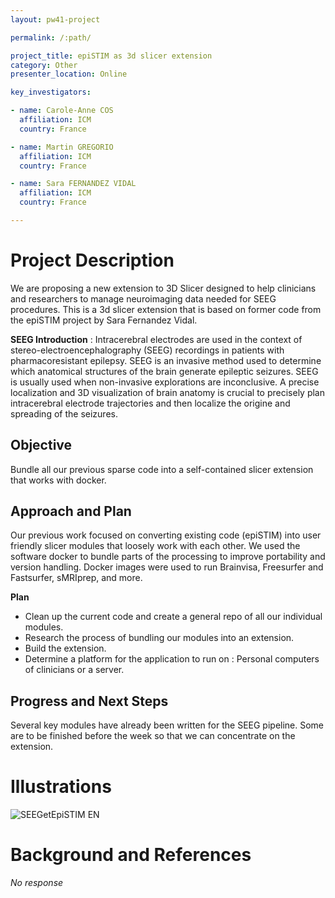 ```yaml
---
layout: pw41-project

permalink: /:path/

project_title: epiSTIM as 3d slicer extension
category: Other
presenter_location: Online

key_investigators:

- name: Carole-Anne COS
  affiliation: ICM
  country: France

- name: Martin GREGORIO
  affiliation: ICM
  country: France

- name: Sara FERNANDEZ VIDAL
  affiliation: ICM
  country: France

---
```


# Project Description

<!-- Add a short paragraph describing the project. -->


We are proposing a new extension to 3D Slicer designed to help clinicians and researchers to manage neuroimaging data needed for SEEG procedures. This is a 3d slicer extension that is based on former code from the epiSTIM project by Sara Fernandez Vidal.

**SEEG Introduction** : Intracerebral electrodes are used in the context of stereo-electroencephalography (SEEG) recordings in patients with pharmacoresistant epilepsy. SEEG is an invasive method used to determine which anatomical structures of the brain generate epileptic seizures. SEEG is usually used when non-invasive explorations are inconclusive. A precise localization and 3D visualization of brain anatomy is crucial to precisely plan intracerebral electrode trajectories and then localize the origine and spreading of the seizures. 




## Objective

<!-- Describe here WHAT you would like to achieve (what you will have as end result). -->


Bundle all our previous sparse code into a self-contained slicer extension that works with docker.




## Approach and Plan

<!-- Describe here HOW you would like to achieve the objectives stated above. -->

Our previous work focused on converting existing code (epiSTIM) into user friendly slicer modules that loosely work with each other. We used the software docker to bundle parts of the processing to improve portability and version handling. Docker images were used to run Brainvisa, Freesurfer and Fastsurfer, sMRIprep, and more.

**Plan**
- Clean up the current code and create a general repo of all our individual modules. 
- Research the process of bundling our modules into an extension. 
- Build the extension.
- Determine a platform for the application to run on : Personal computers of clinicians or a server.




## Progress and Next Steps

<!-- Update this section as you make progress, describing of what you have ACTUALLY DONE.
     If there are specific steps that you could not complete then you can describe them here, too. -->


Several key modules have already been written for the SEEG pipeline. Some are to be finished before the week so that we can concentrate on the extension.




# Illustrations

<!-- Add pictures and links to videos that demonstrate what has been accomplished. -->


![SEEGetEpiSTIM EN](https://github.com/NA-MIC/ProjectWeek/assets/45314202/08031a72-d90d-45e1-a7a1-76a281b43e6f)




# Background and References

<!-- If you developed any software, include link to the source code repository.
     If possible, also add links to sample data, and to any relevant publications. -->


_No response_

